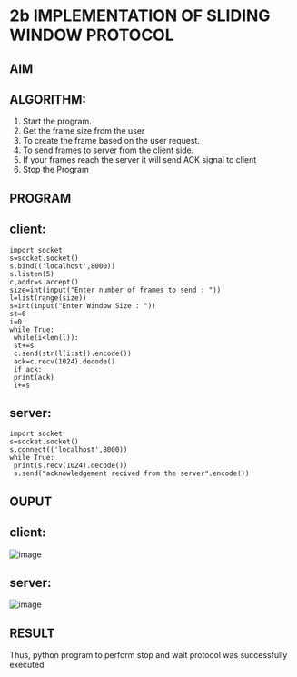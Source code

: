 # 2b IMPLEMENTATION OF SLIDING WINDOW PROTOCOL
## AIM
## ALGORITHM:
1. Start the program.
2. Get the frame size from the user
3. To create the frame based on the user request.
4. To send frames to server from the client side.
5. If your frames reach the server it will send ACK signal to client
6. Stop the Program
## PROGRAM
## client:
```
import socket
s=socket.socket()
s.bind(('localhost',8000))
s.listen(5)
c,addr=s.accept()
size=int(input("Enter number of frames to send : "))
l=list(range(size))
s=int(input("Enter Window Size : "))
st=0
i=0
while True:
 while(i<len(l)):
 st+=s
 c.send(str(l[i:st]).encode())
 ack=c.recv(1024).decode()
 if ack:
 print(ack)
 i+=s
```
## server:
```
import socket
s=socket.socket()
s.connect(('localhost',8000))
while True: 
 print(s.recv(1024).decode())
 s.send("acknowledgement recived from the server".encode())
```
## OUPUT
## client:
![image](https://github.com/Magathi7/2b_SLIDING_WINDOW_PROTOCOL/assets/144870480/5ad4dfbc-50e3-4af3-9dad-9fecb90acf6c)
## server:
![image](https://github.com/Magathi7/2b_SLIDING_WINDOW_PROTOCOL/assets/144870480/5f87b17c-b2ff-4abc-a794-46443b70a645)
## RESULT
Thus, python program to perform stop and wait protocol was successfully executed
